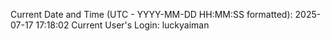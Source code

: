 Current Date and Time (UTC - YYYY-MM-DD HH:MM:SS formatted): 2025-07-17 17:18:02
Current User's Login: luckyaiman
